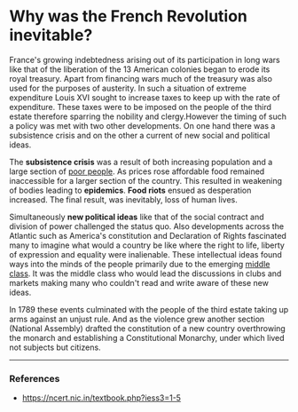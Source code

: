 # Why was the French Revolution inevitable?

France's growing indebtedness arising out of its participation in long wars like that of the liberation of the 13 American colonies began to erode its royal treasury. Apart from financing wars much of the treasury was also used for the purposes of austerity. In such a situation of extreme expenditure Louis XVI sought to increase taxes to keep up with the rate of expenditure. These taxes were to be imposed on the people of the third estate therefore sparring the nobility and clergy.However the timing of such a policy was met with two other developments. On one hand there was a subsistence crisis and on the other a current of new social and political ideas.

The **subsistence crisis** was a result of both increasing population and a large section of [poor people](./conditionOfThePoorDuringFrenchRevolution.md). As prices rose  affordable food remained inaccessible for a larger section of the country. This resulted in weakening of bodies leading to **epidemics**. **Food riots** ensued as desperation increased. The final result, was inevitably, loss of human lives.

Simultaneously **new political ideas** like that of the social contract and division of power challenged the status quo. Also developments across the Atlantic such as America's constitution and Declaration of Rights fascinated many to imagine what would a country be like where the right to life, liberty of expression and equality were inalienable. These intellectual ideas  found ways into the minds of the people primarily due to the emerging [middle class](./roleOfMiddleClassInFrenchRevolution.md). It was the middle class who would lead the discussions in clubs and markets making many who couldn't read and write aware of these new ideas.

In 1789 these events culminated with the people of the third estate taking up arms against an unjust rule. And as the violence grew another section (National Assembly) drafted the constitution of a new country overthrowing the monarch and establishing a Constitutional Monarchy, under which lived not subjects but citizens.

<hr>

### References
- <https://ncert.nic.in/textbook.php?iess3=1-5>
